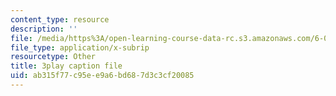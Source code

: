 ```yaml
---
content_type: resource
description: ''
file: /media/https%3A/open-learning-course-data-rc.s3.amazonaws.com/6-042j-mathematics-for-computer-science-spring-2015/ab315f77c95ee9a6bd687d3c3cf20085_fpy5Hsz5t6E.srt
file_type: application/x-subrip
resourcetype: Other
title: 3play caption file
uid: ab315f77-c95e-e9a6-bd68-7d3c3cf20085
---
```

